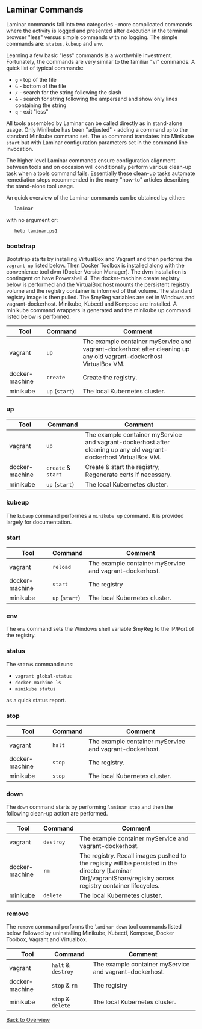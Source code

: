 

## Laminar Commands

Laminar commands fall into two categories - more complicated commands where the activity is logged and presented after execution in the terminal browser "less" versus simple commands with no logging.  The simple commands are: `status`, `kubeup` and `env`.  

Learning a few basic "less" commands is a worthwhile investment.  Fortunately, the commands are very similar to the familiar "vi" commands.
A quick list of typical commands:

* `g` - top of the file
* `G` - bottom of the file
* `/` - search for the string following the slash
* `&` - search for string following the ampersand and show only lines containing the string
* `q` - exit "less"

All tools assembled by Laminar can be called directly as in stand-alone usage. Only Minikube has been "adjusted" - adding a command `up` to the standard Minikube command set. The `up` command translates into Minikube `start` but with Laminar configuration parameters set in the command line invocation.

The higher level Laminar commands ensure configuration alignment between tools and on occasion will conditionally perform various clean-up task when a tools command fails.  Essentially these clean-up tasks automate remediation steps recommended in the many "how-to" articles describing the stand-alone tool usage.

An quick overview of the Laminar commands can be obtained by either:

```
   laminar
```
with no argument or:
```
   help laminar.ps1
```

### bootstrap

Bootstrap starts by installing VirtualBox and Vagrant and then performs the `vagrant up` listed below.  Then Docker Toolbox is installed along with the convenience tool dvm (Docker Version Manager).  The dvm installation is contingent on have Powershell 4. The docker-machine create registry below is performed and the VirtualBox host mounts the persistent registry volume and the registry container is informed of that volume.  The standard registry image is then pulled. The $myReg variables are set in Windows and vagrant-dockerhost. Minikube, Kubectl and Kompose are installed. A minikube command wrappers is generated and the minikube up command listed below is performed.

| Tool  | Command   | Comment |
|--|---|--|
| vagrant  | `up`   |  The example container myService and vagrant-dockerhost after cleaning up any old vagrant-dockerhost VirtualBox VM.|
| docker-machine  | `create`   |  Create the registry. |
| minikube  | `up` (`start`)   |  The local Kubernetes cluster. |

### up


| Tool  | Command   | Comment  |
--|---|--|
| vagrant  | `up`   |  The example container myService and vagrant-dockerhost after cleaning up any old vagrant-dockerhost VirtualBox VM. |
| docker-machine  | `create` & `start`   |  Create & start the registry; Regenerate certs if necessary.|
| minikube  | `up` (`start`)   |  The local Kubernetes cluster.|

### kubeup
The `kubeup` command performes a `minikube up` command.  It is provided largely for documentation.

### start

 Tool  | Command   | Comment  
--|---|--
vagrant  | `reload`   |   The example container myService and vagrant-dockerhost.
docker-machine  | `start`   |  The registry
minikube  | `up` (`start`)  |  The local Kubernetes cluster.

### env
The `env` command sets the Windows shell variable $myReg to the IP/Port of the registry.

### status
The `status` command runs:

* `vagrant global-status`
* `docker-machine ls`
* `minikube status`

as a quick status report.

### stop

 Tool  | Command   | Comment  
--|---|--
vagrant  | `halt`   | The example container myService and vagrant-dockerhost.  
docker-machine  | `stop`  | The registry.  
minikube  | `stop`   |  The local Kubernetes cluster.

### down
The `down` command starts by performing `laminar stop` and then the following clean-up action are performed.

 Tool  | Command   | Comment  
--|---|--
vagrant  | `destroy`   | The example container myService and vagrant-dockerhost.  
docker-machine  | `rm`   | The registry.  Recall images pushed to the registry will be persisted in the directory [Laminar Dir]/vagrantShare/registry across registry container lifecycles.  
minikube  | `delete`   |  The local Kubernetes cluster.

### remove
The `remove` command performs the `laminar down` tool commands listed below followed by uninstalling Minikube, Kubectl, Kompose, Docker Toolbox, Vagrant and Virtualbox.

 Tool  | Command   | Comment  
--|---|--
vagrant  | `halt` & `destroy`   |  The example container myService and vagrant-dockerhost.
docker-machine  | `stop` & `rm`   |  The registry
minikube  | `stop` & `delete`   |  The local Kubernetes cluster.

[Back to Overview](index.md)
